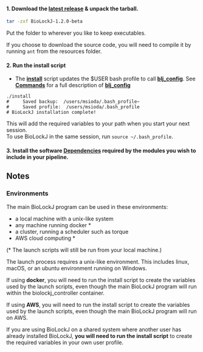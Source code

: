 #### 1. Download the [latest release](https://github.com/msioda/BioLockJ/releases/latest) & unpack the tarball.

```bash
tar -zxf BioLockJ-1.2.0-beta
```

Put the folder to wherever you like to keep executables.

If you choose to download the source code, you will need to compile it by running `ant` from the resources folder. 

#### 2. Run the install script 
* The **[install](https://github.com/msioda/BioLockJ/blob/master/install?raw=true)** script updates the $USER bash profile to call **[blj_config](https://github.com/msioda/BioLockJ/blob/master/script/blj_config?raw=true)**.  See **[Commands](../Commands)** for a full description of **[blj_config](https://github.com/msioda/BioLockJ/blob/master/script/blj_config?raw=true)**

```
./install
#     Saved backup:  /users/msioda/.bash_profile~
#     Saved profile:  /users/msioda/.bash_profile
# BioLockJ installation complete!
```

This will add the required variables to your path when you start your next session.<br>
To use BioLockJ in the same session, run `source ~/.bash_profile`.

#### 3. Install the software [Dependencies](../Dependencies) required by the modules you wish to include in your pipeline.

## Notes

### Environments

The main BioLockJ program can be used in these environments: 

* a local machine with a unix-like system
* any machine running docker *
* a cluster, running a scheduler such as torque
* AWS cloud computing *

(* The launch scripts will still be run from your local machine.)

The launch process requires a unix-like environment.  This includes linux, macOS, or an ubuntu environment running on Windows.

If using **docker**, you will need to run the install script to create the variables used by the launch scripts, even though the main BioLockJ program will run within the biolockj_controller container.

If using **AWS**, you will need to run the install script to create the variables used by the launch scripts, even though the main BioLockJ program will run on AWS.

If you are using BioLockJ on a shared system where another user has already installed BioLockJ, **you will need to run the install script** to create the required variables in your own user profile.
